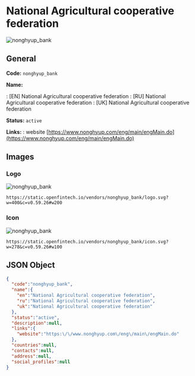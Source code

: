 
# National Agricultural cooperative federation 
![nonghyup_bank](https://static.openfintech.io/vendors/nonghyup_bank/logo.svg?w=400&c=v0.59.26#w200)  

## General 
 
**Code:** `nonghyup_bank` 
 
**Name:** 
 
:	[EN] National Agricultural cooperative federation 
:	[RU] National Agricultural cooperative federation 
:	[UK] National Agricultural cooperative federation 
 
**Status:** `active` 
 
**Links:** 
: website [https://www.nonghyup.com/eng/main/engMain.do](https://www.nonghyup.com/eng/main/engMain.do) 
 

## Images 

### Logo 
 
![nonghyup_bank](https://static.openfintech.io/vendors/nonghyup_bank/logo.svg?w=400&c=v0.59.26#w200)  

```
https://static.openfintech.io/vendors/nonghyup_bank/logo.svg?w=400&c=v0.59.26#w200
```  

### Icon 
 
![nonghyup_bank](https://static.openfintech.io/vendors/nonghyup_bank/icon.svg?w=278&c=v0.59.26#w100)  

```
https://static.openfintech.io/vendors/nonghyup_bank/icon.svg?w=278&c=v0.59.26#w100
```  

## JSON Object 

```json
{
  "code":"nonghyup_bank",
  "name":{
    "en":"National Agricultural cooperative federation",
    "ru":"National Agricultural cooperative federation",
    "uk":"National Agricultural cooperative federation"
  },
  "status":"active",
  "description":null,
  "links":{
    "website":"https:\/\/www.nonghyup.com\/eng\/main\/engMain.do"
  },
  "countries":null,
  "contacts":null,
  "address":null,
  "social_profiles":null
}
```  
